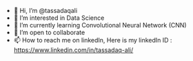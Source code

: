 - 👋 Hi, I’m @tassadaqali
- 👀 I’m interested in Data Science
- 🌱 I’m currently learning Convolutional Neural Network (CNN)
- 💞️ I’m open to collaborate
- 📫 How to reach me on linkedIn, Here is my linkedIn ID : https://www.linkedin.com/in/tassadaq-ali/

<!---
tassadaqali421/tassadaqali421 is a ✨ special ✨ repository because its `README.md` (this file) appears on your GitHub profile.
You can click the Preview link to take a look at your changes.
--->
